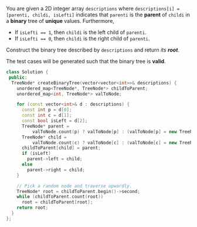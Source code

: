 You are given a 2D integer array `descriptions` where `descriptions[i] = [parenti, childi, isLefti]` indicates that `parenti` is the **parent** of `childi` in a **binary** tree of **unique** values. Furthermore,

- If `isLefti == 1`, then `childi` is the left child of `parenti`.
- If `isLefti == 0`, then `childi` is the right child of `parenti`.

Construct the binary tree described by `descriptions` and return _its **root**_.

The test cases will be generated such that the binary tree is **valid**.

```cpp
class Solution {
 public:
  TreeNode* createBinaryTree(vector<vector<int>>& descriptions) {
    unordered_map<TreeNode*, TreeNode*> childToParent;
    unordered_map<int, TreeNode*> valToNode;

    for (const vector<int>& d : descriptions) {
      const int p = d[0];
      const int c = d[1];
      const bool isLeft = d[2];
      TreeNode* parent =
          valToNode.count(p) ? valToNode[p] : (valToNode[p] = new TreeNode(p));
      TreeNode* child =
          valToNode.count(c) ? valToNode[c] : (valToNode[c] = new TreeNode(c));
      childToParent[child] = parent;
      if (isLeft)
        parent->left = child;
      else
        parent->right = child;
    }

    // Pick a random node and traverse upwardly.
    TreeNode* root = childToParent.begin()->second;
    while (childToParent.count(root))
      root = childToParent[root];
    return root;
  }
};
```